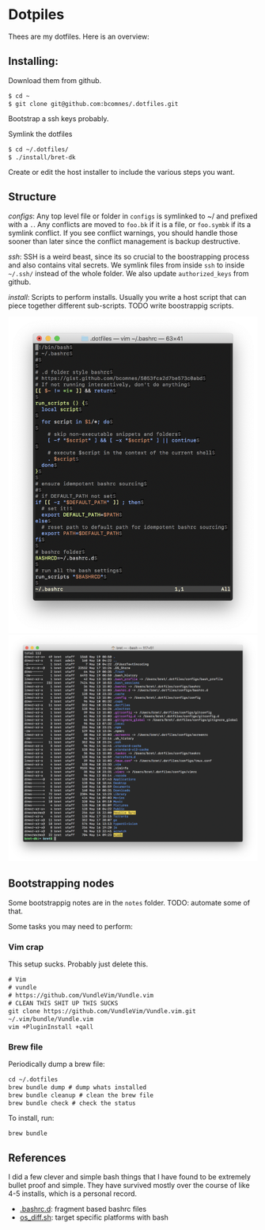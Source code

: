 # Dotpiles

Thees are my dotfiles.  Here is an overview:

## Installing:

Download them from github.

```console
$ cd ~
$ git clone git@github.com:bcomnes/.dotfiles.git
```

Bootstrap a ssh keys probably.

Symlink the dotfiles

```console
$ cd ~/.dotfiles/
$ ./install/bret-dk
```

Create or edit the host installer to include the various steps you want.

## Structure

*configs*: Any top level file or folder in `configs` is symlinked to ~/ and prefixed with a `.`.  Any conflicts are moved to `foo.bk` if it is a file, or `foo.symbk` if its a symlink conflict.  If you see conflict warnings, you should handle those sooner than later since the conflict management is backup destructive.

*ssh*: SSH is a weird beast, since its so crucial to the boostrapping process and also contains vital secrets.  We symlink files from inside `ssh` to inside `~/.ssh/` instead of the whole folder. We also update `authorized_keys` from github.

*install*: Scripts to perform installs.  Usually you write a host script that can piece together different sub-scripts.  TODO write boostrappig scripts.

![](screenshots/bashrc.png)
![](screenshots/dotfiles.png)
## Bootstrapping nodes

Some bootstrappig notes are in the `notes` folder.  TODO: automate some of that.

Some tasks you may need to perform:

### Vim crap

This setup sucks. Probably just delete this.

```console
# Vim
# vundle
# https://github.com/VundleVim/Vundle.vim
# CLEAN THIS SHIT UP THIS SUCKS
git clone https://github.com/VundleVim/Vundle.vim.git ~/.vim/bundle/Vundle.vim
vim +PluginInstall +qall
```

### Brew file

Periodically dump a brew file:

```console
cd ~/.dotfiles
brew bundle dump # dump whats installed
brew bundle cleanup # clean the brew file
brew bundle check # check the status
```

To install, run:

```cosole
brew bundle
```

## References

I did a few clever and simple bash things that I have found to be extremely bullet proof and simple.  They have survived mostly over the course of like 4-5 installs, which is a personal record.

- [.bashrc.d](https://gist.github.com/bcomnes/5053fca2d7be573c0abd): fragment based bashrc files
- [os_diff.sh](https://gist.github.com/bcomnes/13711d12237e866de5ca): target specific platforms with bash
